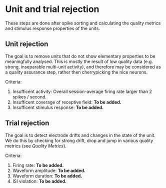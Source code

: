 # Unit and trial rejection

These steps are done after spike sorting and calculating the quality metrics and stimulus response properties of the units.


## Unit rejection

The goal is to remove units that do not show elementary properties to be meaningfully analysed. This is mostly the result of low quality data (e.g. strong, inseparable multi-unit activity), and therefore may be considered as a quality assurance step, rather then cherrypicking the nice neurons.

Criteria:

1. Insufficent activity: Overall session-average firing rate larger than 2 spikes / second.
2. Insufficent coverage of receptive field: **To be added.**
3. Insufficent stimulus response: **To be added.**



## Trial rejection

The goal is to detect electrode drifts and changes in the state of the unit. We do this by checking for strong drift, drop and jump in various quality metrics (see *Quality Metrics*).

Criteria:

1. Firing rate: **To be added.**
2. Waveform amplitude: **To be added.**
3. Waveform duration: **To be added.**
4. ISI violation: **To be added.**
